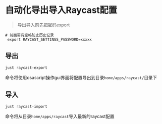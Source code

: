# 自动化导出导入Raycast配置

> 导出导入前先把密码export

```shell
# 前面带有空格防止历史记录
 export RAYCAST_SETTINGS_PASSWORD=xxxxx
```

## 导出

```shell
just raycast-export
```

命令将使用osascript操作gui界面将配置导出到目录`home/apps/raycast/`目录下

## 导入

```shell
just raycast-import
```

命令将从目录`home/apps/raycast`导入最新的raycast配置
